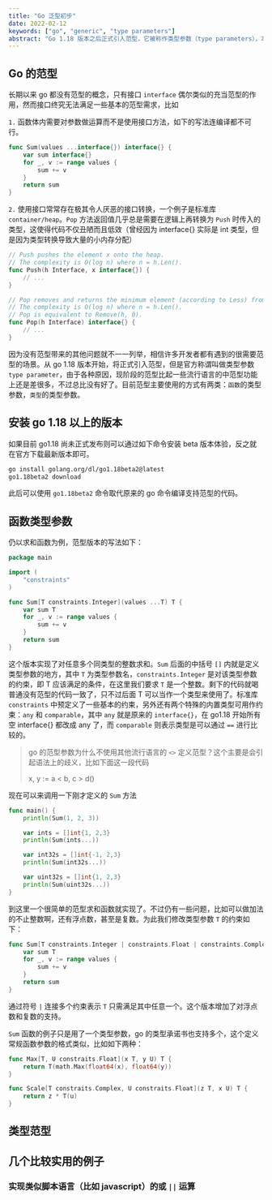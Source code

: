 ```yaml
---
title: "Go 泛型初步"
date: 2022-02-12
keywords: ["go", "generic", "type parameters"]
abstract: "Go 1.18 版本之后正式引入范型，它被称作类型参数（type parameters），本文初步介绍 Go 中范型的使用。"
---
```


## Go 的范型

长期以来 go 都没有范型的概念，只有接口 `interface` 偶尔类似的充当范型的作用，然而接口终究无法满足一些基本的范型需求，比如

`1.` 函数体内需要对参数做运算而不是使用接口方法，如下的写法连编译都不可行。

```go
func Sum(values ...interface{}) interface{} {
	var sum interface{}
	for _, v := range values {
		sum += v
	}
	return sum
}
```

`2.` 使用接口常常存在极其令人厌恶的接口转换，一个例子是标准库 `container/heap`。`Pop` 方法返回值几乎总是需要在逻辑上再转换为 `Push` 时传入的类型，这使得代码不仅丑陋而且低效（曾经因为 interface{} 实际是 int 类型，但是因为类型转换导致大量的小内存分配）

```go
// Push pushes the element x onto the heap.
// The complexity is O(log n) where n = h.Len().
func Push(h Interface, x interface{}) {
	// ...
}

// Pop removes and returns the minimum element (according to Less) from the heap.
// The complexity is O(log n) where n = h.Len().
// Pop is equivalent to Remove(h, 0).
func Pop(h Interface) interface{} {
	// ...
}
```

因为没有范型带来的其他问题就不一一列举，相信许多开发者都有遇到的很需要范型的场景。从 go 1.18 版本开始，将正式引入范型，但是官方称谓叫做类型参数 `type parameter`，由于各种原因，现阶段的范型比起一些流行语言的中范型功能上还是差很多，不过总比没有好了。目前范型主要使用的方式有两类：`函数`的类型参数，`类型`的类型参数。

## 安装 go 1.18 以上的版本

如果目前 go1.18 尚未正式发布则可以通过如下命令安装 beta 版本体验，反之就在官方下载最新版本即可。

```bash
go install golang.org/dl/go1.18beta2@latest
go1.18beta2 download
```

此后可以使用 `go1.18beta2` 命令取代原来的 go 命令编译支持范型的代码。

## 函数类型参数

仍以求和函数为例，范型版本的写法如下：

```go
package main

import (
	"constraints"
)

func Sum[T constraints.Integer](values ...T) T {
	var sum T
	for _, v := range values {
		sum += v
	}
	return sum
}
```

这个版本实现了对任意多个同类型的整数求和。`Sum` 后面的中括号 `[]` 内就是定义类型参数的地方，其中 `T` 为类型参数名，`constraints.Integer` 是对该类型参数的约束，即 T 应该满足的条件，在这里我们要求 `T` 是一个整数。剩下的代码就喝普通没有范型的代码一致了，只不过后面 T 可以当作一个类型来使用了。标准库 `constraints` 中预定义了一些基本的约束，另外还有两个特殊的内置类型可用作约束：`any` 和 `comparable`，其中 `any` 就是原来的 `interface{}`，在 go1.18 开始所有空 interface{} 都改成 any 了，而 `comparable` 则表示类型是可以通过 `==` 进行比较的。

> go 的范型参数为什么不使用其他流行语言的 `<>` 定义范型？这个主要是会引起语法上的歧义，比如下面这一段代码
>
> x, y := a < b, c > d()

现在可以来调用一下刚才定义的 `Sum` 方法

```go
func main() {
	println(Sum(1, 2, 3))

	var ints = []int{1, 2,3} 
	println(Sum(ints...))

	var int32s = []int{-1, 2,3} 
	println(Sum(int32s...))

	var uint32s = []int{1, 2,3} 
	println(Sum(uint32s...))
}
```

到这里一个很简单的范型求和函数就实现了。不过仍有一些问题，比如可以做加法的不止整数啊，还有浮点数，甚至是复数。为此我们修改类型参数 `T` 的约束如下：

```go
func Sum[T constraints.Integer | constraints.Float | constraints.Complex](values ...T) T {
	var sum T
	for _, v := range values {
		sum += v
	}
	return sum
}
```

通过符号 `|` 连接多个约束表示 `T` 只需满足其中任意一个。这个版本增加了对浮点数和复数的支持。

`Sum` 函数的例子只是用了一个类型参数，go 的类型承诺书也支持多个，这个定义常规函数参数的格式类似，比如如下两种：

```go
func Max[T, U constraits.Float](x T, y U) T {
	return T(math.Max(float64(x), float64(y))
}
```

```go
func Scale[T constraits.Complex, U constraits.Float](z T, x U) T {
	return z * T(u)
}
```

## 类型范型

## 几个比较实用的例子

### 实现类似脚本语言（比如 javascript）的或 `||` 运算
